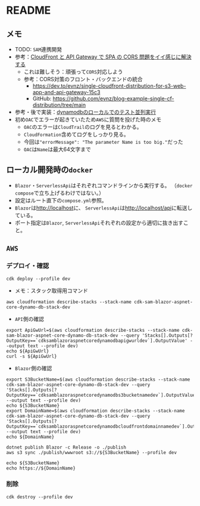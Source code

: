 # README

## メモ

- TODO: `SAM`連携開発
- 参考：[CloudFront と API Gateway で SPA の CORS 問題をイイ感じに解決する](https://dev.classmethod.jp/articles/spa-cloudfront-and-api-gateway-voiding-cors/)
  - これは難しそう：頑張って`CORS`対応しよう
  - 参考：CORS対策のフロント・バックエンドの統合
    - <https://dev.to/evnz/single-cloudfront-distribution-for-s3-web-app-and-api-gateway-15c3>
    - GitHub: <https://github.com/evnz/blog-example-single-cf-distribution/tree/main>
- 参考・後で実装：[dynamodbのローカルでのテスト並列実行](https://dev.classmethod.jp/articles/localstack-dynamodb-concurrency/)
- 初め`OAC`でエラーが起きていたため`AWS`に質問を投げた時のメモ
  - `OAC`のエラーは`CloudTrail`のログを見るとわかる。
  - `CloudFormation`含めてログをしっかり見る。
  - 今回は`"errorMessage": "The parameter Name is too big."`だった
  - `OAC`は`Name`は最大64文字まで

## ローカル開発時の`docker`

- `Blazor`・`ServerlessApi`はそれぞれコマンドラインから実行する。
  （`docker compose`で立ち上げるわけではない。）
- 設定はルート直下の`compose.yml`参照。
- `Blazor`は<http://localhost>に、
  `ServerlessApi`は<http://localhost/api>に転送している。
- ポート指定は`Blazor`, `ServerlessApi`それぞれの設定から適切に抜き出すこと。

## `AWS`

### デプロイ・確認

```shell
cdk deploy --profile dev
```

- メモ：スタック取得用コマンド

```shell
aws cloudformation describe-stacks --stack-name cdk-sam-blazor-aspnet-core-dynamo-db-stack-dev
```

- `API`側の確認

```shell
export ApiGwUrl=$(aws cloudformation describe-stacks --stack-name cdk-sam-blazor-aspnet-core-dynamo-db-stack-dev --query 'Stacks[].Outputs[?OutputKey==`cdksamblazoraspnetcoredynamodbapigwurldev`].OutputValue' --output text --profile dev)
echo ${ApiGwUrl}
curl -s ${ApiGwUrl}
```

- `Blazor`側の確認

```shell
export S3BucketName=$(aws cloudformation describe-stacks --stack-name cdk-sam-blazor-aspnet-core-dynamo-db-stack-dev --query 'Stacks[].Outputs[?OutputKey==`cdksamblazoraspnetcoredynamodbs3bucketnamedev`].OutputValue' --output text --profile dev)
echo ${S3BucketName}
export DomainName=$(aws cloudformation describe-stacks --stack-name cdk-sam-blazor-aspnet-core-dynamo-db-stack-dev --query 'Stacks[].Outputs[?OutputKey==`cdksamblazoraspnetcoredynamodbcloudfrontdomainnamedev`].OutputValue' --output text --profile dev)
echo ${DomainName}

dotnet publish Blazor -c Release -o ./publish
aws s3 sync ./publish/wwwroot s3://${S3BucketName} --profile dev

echo ${S3BucketName}
echo https://${DomainName}
```

### 削除

```shell
cdk destroy --profile dev
```
